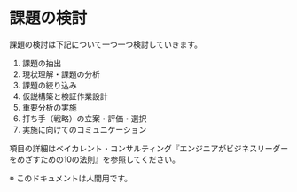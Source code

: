 # 課題の検討

課題の検討は下記について一つ一つ検討していきます。

1. 課題の抽出
2. 現状理解・課題の分析
3. 課題の絞り込み
4. 仮説構築と検証作業設計
5. 重要分析の実施
6. 打ち手（戦略）の立案・評価・選択
7. 実施に向けてのコミュニケーション

項目の詳細はベイカレント・コンサルティング『エンジニアがビジネスリーダーをめざすための10の法則』を参照してください。



※ このドキュメントは人間用です。